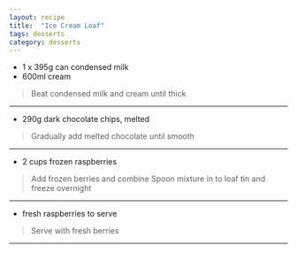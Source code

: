 ```yaml
---
layout: recipe
title:  "Ice Cream Loaf"
tags: desserts
category: desserts
---
```


* 1 x 395g can condensed milk 
* 600ml cream

> Beat condensed milk and cream until thick

---

* 290g dark chocolate chips, melted
 
> Gradually add melted chocolate until smooth

---

* 2 cups frozen raspberries 

> Add frozen berries and combine
> Spoon mixture in to loaf tin and freeze overnight

---

* fresh raspberries to serve

> Serve with fresh berries

---
